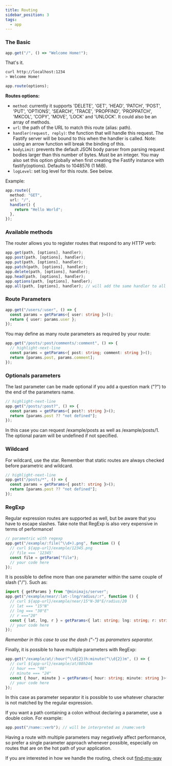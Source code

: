 ```yaml
---
title: Routing
sidebar_position: 3
tags:
  - app
---
```


### The Basic

```ts
app.get("/", () => "Welcome Home!");
```

That's it.

```bash
curl http://localhost:1234
> Welcome Home!
```

```ts
app.route(options);
```

**Routes options:**

- `method`: currently it supports 'DELETE', 'GET', 'HEAD', 'PATCH', 'POST', 'PUT', 'OPTIONS', 'SEARCH', 'TRACE', 'PROPFIND', 'PROPPATCH', 'MKCOL', 'COPY', 'MOVE', 'LOCK' and 'UNLOCK'. It could also be an array of methods.
- `url`: the path of the URL to match this route (alias: path).
- `handler(request, reply)`: the function that will handle this request. The Fastify server will be bound to this when the handler is called. Note: using an arrow function will break the binding of this.
- `bodyLimit`: prevents the default JSON body parser from parsing request bodies larger than this number of bytes. Must be an integer. You may also set this option globally when first creating the Fastify instance with fastify(options). Defaults to 1048576 (1 MiB).
- `logLevel`: set log level for this route. See below.

Example:

```ts
app.route({
  method: "GET",
  url: "/",
  handler() {
    return "Hello World";
  },
});
```

### Available methods

The router allows you to register routes that respond to any HTTP verb:

```ts
app.get(path, [options], handler);
app.post(path, [options], handler);
app.put(path, [options], handler);
app.patch(path, [options], handler);
app.delete(path, [options], handler);
app.head(path, [options], handler);
app.options(path, [options], handler);
app.all(path, [options], handler); // will add the same handler to all the supported methods.
```

### Route Parameters

```ts
app.get("/users/:user", () => {
  const params = getParams<{ user: string }>();
  return { user: params.user };
});
```

You may define as many route parameters as required by your route:

```ts
app.get("/posts/:post/comments/:comment", () => {
  // highlight-next-line
  const params = getParams<{ post: string; comment: string }>();
  return [params.post, params.comment];
});
```

### Optionals parameters

The last parameter can be made optional if you add a question mark ("?") to the end of the parameters name.

```ts
// highlight-next-line
app.get("/posts/:post?", () => {
  const params = getParams<{ post?: string }>();
  return [params.post ?? "not defined"];
});
```

In this case you can request /example/posts as well as /example/posts/1. The optional param will be undefined if not specified.

### Wildcard

For wildcard, use the star. Remember that static routes are always checked before parametric and wildcard.

```ts
// highlight-next-line
app.get("/posts/*", () => {
  const params = getParams<{ post?: string }>();
  return [params.post ?? "not defined"];
});
```

### RegExp

Regular expression routes are supported as well, but be aware that you have to escape slashes. Take note that RegExp is also very expensive in terms of performance!

```ts
// parametric with regexp
app.get("/example/:file(^\\d+).png", function () {
  // curl ${app-url}/example/12345.png
  // file === '12345'
  const file = getParam("file");
  // your code here
});
```

It is possible to define more than one parameter within the same couple of slash ("/"). Such as:

```ts
import { getParams } from "@minimajs/server";
app.get("/example/near/:lat-:lng/radius/:r", function () {
  // curl ${app-url}/example/near/15°N-30°E/radius/20
  // lat === "15°N"
  // lng === "30°E"
  // r ==="20"
  const { lat, lng, r } = getParams<{ lat: string; lng: string; r: string }>();
  // your code here
});
```

_Remember in this case to use the dash ("-") as parameters separator._

Finally, it is possible to have multiple parameters with RegExp:

```ts
app.get("/example/at/:hour(^\\d{2})h:minute(^\\d{2})m", () => {
  // curl ${app-url}/example/at/08h24m
  // hour === "08"
  // minute === "24"
  const { hour, minute } = getParams<{ hour: string; minute: string }>();
  // your code here
});
```

In this case as parameter separator it is possible to use whatever character is not matched by the regular expression.

If you want a path containing a colon without declaring a parameter, use a double colon. For example:

```ts
app.post("/name::verb"); // will be interpreted as /name:verb
```

Having a route with multiple parameters may negatively affect performance, so prefer a single parameter approach whenever possible, especially on routes that are on the hot path of your application.

If you are interested in how we handle the routing, check out [find-my-way](https://github.com/delvedor/find-my-way)
